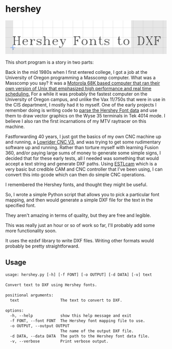 hershey
=======

![Hershey Font to DXF](/images/hershey.png)

This short program is a story in two parts:

Back in the mid 1980s when I first entered college, I got a job at the University of Oregon
programming a Masscomp computer.  What was a Masscomp you say?  It was a 
[Motorola 68K based computer that ran their own version of Unix that emphasized high performance
and real time scheduling.](https://en.wikipedia.org/wiki/MASSCOMP)  For a while it was probably
the fastest computer on the University of Oregon campus, and unlike the Vax 11/750s that 
were in use in the CIS department, I mostly had it to myself.   One of the early projects I 
remember doing is writing code to [parse the Hershey Font data](https://en.wikipedia.org/wiki/Hershey_fonts)
and use them to draw vector graphics on the Wyse 35 terminals in Tek 4014 mode.  I believe I also
ran the first incarnations of my MTV raytracer on this machine.

Fastforwarding 40 years, I just got the basics of my own CNC machine up and running, a 
[Lowrider CNC V3](https://docs.v1e.com/lowrider/lowrider3/), and was trying to get some rudimentary 
software up and running.  Rather than torture myself with learning Fusion 360, and/or paying large sums
of money to generate some simple signs, I decided that for these early tests, all I needed was something
that would accept a text string and generate DXF paths.  Using [ESTLcam](https://www.estlcam.de/) which 
is a very basic but credible CAM and CNC controller that I've been using, I can convert this into gcode
which can then do simple CNC operations.

I remembered the Hershey fonts, and thought they might be useful.

So, I wrote a simple Python script that allows you to pick a particular font mapping, and then would
generate a simple DXF file for the text in the specified font. 

They aren't amazing in terms of quality, but they are free and legible.  

This was really just an hour or so of work so far, I'll probably add some more functionality soon.

It uses the ezdxf library to write DXF files.  Writing other formats would probably be pretty 
straightforward.



## Usage

```
usage: hershey.py [-h] [-f FONT] [-o OUTPUT] [-d DATA] [-v] text

Convert text to DXF using Hershey fonts.

positional arguments:
  text                  The text to convert to DXF.

options:
  -h, --help            show this help message and exit
  -f FONT, --font FONT  The Hershey font mapping file to use.
  -o OUTPUT, --output OUTPUT
                        The name of the output DXF file.
  -d DATA, --data DATA  The path to the Hershey font data file.
  -v, --verbose         Print verbose output.
```



